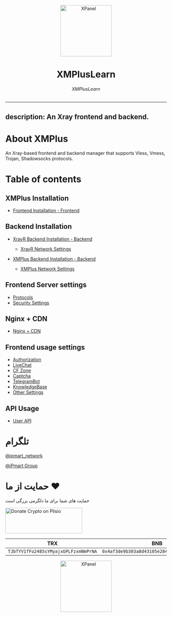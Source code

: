 <p align="center">
<picture>
<img width="160" height="160"  alt="XPanel" src="https://github.com/iPmartNetwork/iPmart-SSH/blob/main/images/logo.png">
</picture>
  </p> 
<p align="center">
<h1 align="center"/>
XMPlusLearn</h1>
<h6 align="center">
XMPlusLearn<h6>
</p>



---
description: An Xray frontend and backend.
---

# About XMPlus

An Xray-based frontend and backend manager that supports Vless, Vmess, Trojan, Shadowsocks protocols.

# Table of contents


## XMPlus Installation

* [Frontend Installation - Frontend](install/aapanel.md)

## Backend Installation

* [XrayR Backend Installation - Backend](install/xrayr.md)
	* [XrayR Network Settings](servers/xrayr-network-settings.md)
	
* [XMPlus Backend Installation - Backend](install/xmplus.md)
	* [XMPlus Network Settings](servers/xmplus-network-settings.md)

## Frontend Server settings

   * [Protocols](servers/protocols.md)
   * [Security Settings](servers/security-settings.md)
   
## Nginx + CDN

   * [Nginx + CDN](servers/cdn.md)

## Frontend usage settings

   * [Authorization](usage/license.md)
   * [LiveChat](usage/livechat.md)
   * [CF Zone](usage/zone.md)
   * [Captcha](usage/captcha.md)
   * [TelegramBot](usage/telegram.md)
   * [KnowledgeBase](usage/knowledgebase.md)
   * [Other Settings](usage/basic.md)
   
## API Usage

   * [User API](usage/api.md)



# تلگرام

[@ipmart_network](https://t.me/ipmart_network)

[@iPmart Group](https://t.me/ipmartnetwork_gp)




 # حمایت از ما :hearts:
حمایت های شما برای ما دلگرمی بزرگی است<br> 
<p align="left">
<a href="https://plisio.net/donate/kB7QU7f7" target="_blank"><img src="https://plisio.net/img/donate/donate_light_icons_mono.png" alt="Donate Crypto on Plisio" width="240" height="80" /></a><br>
	
|                    TRX                   |                       BNB                         |                    Litecoin                       |
| ---------------------------------------- |:-------------------------------------------------:| -------------------------------------------------:|
| ```TJbTYV1fFo2485sYMyajxGPLFzxmNmPrNA``` |  ```0x4af3de9b303a8d43105e284823d95b4c600961a3``` | ```MPrkzFiNtw4Rg67bbZB6gCxa9LV87orABM``` |	

</p>	




<p align="center">
<picture>
<img width="160" height="160"  alt="XPanel" src="https://github.com/iPmartNetwork/iPmart-SSH/blob/main/images/logo.png">
</picture>
  </p> 

